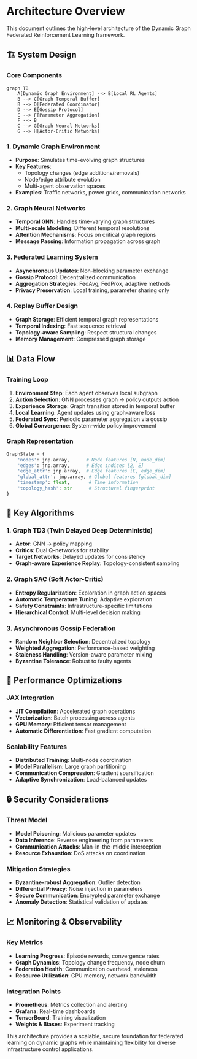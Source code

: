 # Architecture Overview

This document outlines the high-level architecture of the Dynamic Graph Federated Reinforcement Learning framework.

## 🏗️ System Design

### Core Components

```mermaid
graph TB
    A[Dynamic Graph Environment] --> B[Local RL Agents]
    B --> C[Graph Temporal Buffer]
    B --> D[Federated Coordinator]
    D --> E[Gossip Protocol]
    E --> F[Parameter Aggregation]
    F --> B
    C --> G[Graph Neural Networks]
    G --> H[Actor-Critic Networks]
```

### 1. Dynamic Graph Environment
- **Purpose**: Simulates time-evolving graph structures
- **Key Features**:
  - Topology changes (edge additions/removals)
  - Node/edge attribute evolution
  - Multi-agent observation spaces
- **Examples**: Traffic networks, power grids, communication networks

### 2. Graph Neural Networks
- **Temporal GNN**: Handles time-varying graph structures
- **Multi-scale Modeling**: Different temporal resolutions
- **Attention Mechanisms**: Focus on critical graph regions
- **Message Passing**: Information propagation across graph

### 3. Federated Learning System
- **Asynchronous Updates**: Non-blocking parameter exchange
- **Gossip Protocol**: Decentralized communication
- **Aggregation Strategies**: FedAvg, FedProx, adaptive methods
- **Privacy Preservation**: Local training, parameter sharing only

### 4. Replay Buffer Design
- **Graph Storage**: Efficient temporal graph representations
- **Temporal Indexing**: Fast sequence retrieval
- **Topology-aware Sampling**: Respect structural changes
- **Memory Management**: Compressed graph storage

## 📊 Data Flow

### Training Loop
1. **Environment Step**: Each agent observes local subgraph
2. **Action Selection**: GNN processes graph → policy outputs action
3. **Experience Storage**: Graph transition stored in temporal buffer
4. **Local Learning**: Agent updates using graph-aware loss
5. **Federated Sync**: Periodic parameter aggregation via gossip
6. **Global Convergence**: System-wide policy improvement

### Graph Representation
```python
GraphState = {
    'nodes': jnp.array,      # Node features [N, node_dim]
    'edges': jnp.array,      # Edge indices [2, E] 
    'edge_attr': jnp.array,  # Edge features [E, edge_dim]
    'global_attr': jnp.array, # Global features [global_dim]
    'timestamp': float,       # Time information
    'topology_hash': str      # Structural fingerprint
}
```

## 🔧 Key Algorithms

### 1. Graph TD3 (Twin Delayed Deep Deterministic)
- **Actor**: GNN → policy mapping
- **Critics**: Dual Q-networks for stability
- **Target Networks**: Delayed updates for consistency
- **Graph-aware Experience Replay**: Topology-consistent sampling

### 2. Graph SAC (Soft Actor-Critic)
- **Entropy Regularization**: Exploration in graph action spaces
- **Automatic Temperature Tuning**: Adaptive exploration
- **Safety Constraints**: Infrastructure-specific limitations
- **Hierarchical Control**: Multi-level decision making

### 3. Asynchronous Gossip Federation
- **Random Neighbor Selection**: Decentralized topology
- **Weighted Aggregation**: Performance-based weighting
- **Staleness Handling**: Version-aware parameter mixing
- **Byzantine Tolerance**: Robust to faulty agents

## 🚀 Performance Optimizations

### JAX Integration
- **JIT Compilation**: Accelerated graph operations
- **Vectorization**: Batch processing across agents
- **GPU Memory**: Efficient tensor management
- **Automatic Differentiation**: Fast gradient computation

### Scalability Features
- **Distributed Training**: Multi-node coordination
- **Model Parallelism**: Large graph partitioning
- **Communication Compression**: Gradient sparsification
- **Adaptive Synchronization**: Load-balanced updates

## 🔒 Security Considerations

### Threat Model
- **Model Poisoning**: Malicious parameter updates
- **Data Inference**: Reverse engineering from parameters
- **Communication Attacks**: Man-in-the-middle interception
- **Resource Exhaustion**: DoS attacks on coordination

### Mitigation Strategies
- **Byzantine-robust Aggregation**: Outlier detection
- **Differential Privacy**: Noise injection in parameters
- **Secure Communication**: Encrypted parameter exchange
- **Anomaly Detection**: Statistical validation of updates

## 📈 Monitoring & Observability

### Key Metrics
- **Learning Progress**: Episode rewards, convergence rates
- **Graph Dynamics**: Topology change frequency, node churn
- **Federation Health**: Communication overhead, staleness
- **Resource Utilization**: GPU memory, network bandwidth

### Integration Points
- **Prometheus**: Metrics collection and alerting
- **Grafana**: Real-time dashboards
- **TensorBoard**: Training visualization
- **Weights & Biases**: Experiment tracking

This architecture provides a scalable, secure foundation for federated learning on dynamic graphs while maintaining flexibility for diverse infrastructure control applications.